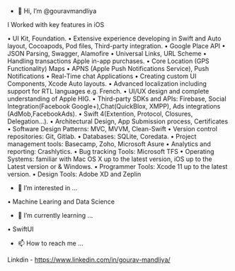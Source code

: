 - 👋 Hi, I’m @gouravmandliya

I Worked with key features in iOS

• UI Kit, Foundation.
• Extensive experience developing in Swift and Auto layout, Cocoapods, Pod files, Third-party integration.
• Google Place API
• JSON Parsing, Swagger, Alamofire
• Universal Links, URL Scheme
• Handling transactions Apple in-app purchases.
• Core Location (GPS Functionality) Maps
• APNS (Apple Push Notifications Service), Push Notifications
• Real-Time chat Applications
• Creating custom UI Components, Xcode Auto layouts.
• Advanced localization including support for RTL languages e.g. French.
• UI/UX design and complete understanding of Apple HIG.
• Third-party SDKs and APIs: Firebase, Social Integration(Facebook Google+),Chat(QuickBlox, XMPP), Ads integrations (AdMob,FacebookAds).
• Swift 4(Extention, Protocol, Closures, Delegation...).
• Architectural Design, App Submission process, Certificates
• Software Design Patterns: MVC, MVVM, Clean-Swift
• Version control repositories: Git, Gitlab.
• Databases: SQLite, Coredata.
• Project management tools: Basecamp, Zoho, Microsoft Asure
• Analytics and reporting: Crashlytics.
• Bug tracking Tools: Microsoft TFS
• Operating Systems: familiar with Mac OS X up to the latest version, iOS up to the Latest version or & Windows.
• Programmer Tools: Xcode 11 up to the latest version.
• Design Tools: Adobe XD and Zeplin

- 👀 I’m interested in ...

• Machine Learing and Data Science 

- 🌱 I’m currently learning ...

• SwiftUI

- 📫 How to reach me ...

Linkdin - https://www.linkedin.com/in/gourav-mandliya/

<!---
gouravmandliya/gouravmandliya is a ✨ special ✨ repository because its `README.md` (this file) appears on your GitHub profile.
You can click the Preview link to take a look at your changes.
--->
